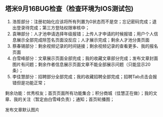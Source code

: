 塔米9月16BUG检查（检查环境为IOS测试包)
- 
1. 浩哲部分：注册初始化应该将所有列置为0状态而不是空；忘记密码完成；退出登录待完成；第三方登陆权限审核中；
2. 袁琳部分：人才池申请选择年级报错；上传人才申请的时候报错；用户个人信息展示全部完成除签名页面没反应；人才展示完成；剩余人才池分类页面
3. 蔡春锡部分：剩余视频记录的时间链接；剩余视频记录的查看更多、我的报名页面
4. 白雪峰部分：文章展示页面全部完成；我的收藏文章部分完成；发布文章封面图片有问题；剩余作者信息展示页面文章不能全部展示问题（只能显示20条）；
5. 李佳慧部分：招聘部分全部完成；我的收藏招聘全部完成；招聘Tab点击会报错但是功能正常；

剩余功能：优秀校友；首页页面所有功能集合；积分商城（佳慧正在做）；我的文章、我的关注（暂定由白雪峰负责）；通知；首页轮播图；

发布文章默认图片
